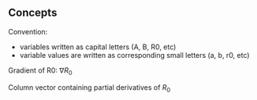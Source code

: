 ## Concepts

Convention:
- variables written as capital letters (A, B, R0, etc)
- variable values are written as corresponding small letters (a, b, r0, etc)



Gradient of R0: $\nabla R_{0}$

Column vector containing partial derivatives of $R_{0}$

